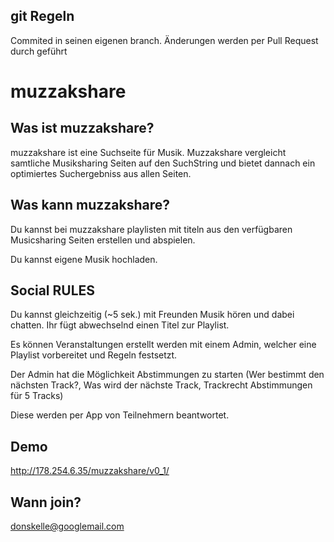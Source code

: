 git Regeln
-----------
Commited in seinen eigenen branch. Änderungen werden per Pull Request durch geführt


muzzakshare
===========

Was ist muzzakshare?
-----------
muzzakshare ist eine Suchseite für Musik. Muzzakshare vergleicht samtliche Musiksharing Seiten auf den SuchString und bietet dannach ein optimiertes Suchergebniss aus allen Seiten.


Was kann muzzakshare?
-----------
Du kannst bei muzzakshare playlisten mit titeln aus den verfügbaren Musicsharing Seiten erstellen und abspielen.

Du kannst eigene Musik hochladen.



Social RULES
-----------
Du kannst gleichzeitig (~5 sek.) mit Freunden Musik hören und dabei chatten. Ihr fügt abwechselnd einen Titel zur Playlist. 

Es können Veranstaltungen erstellt werden mit einem Admin, welcher eine Playlist vorbereitet und Regeln festsetzt.

Der Admin hat die Möglichkeit Abstimmungen zu starten (Wer bestimmt den nächsten Track?, Was wird der nächste Track, Trackrecht Abstimmungen für 5 Tracks)

Diese werden per App von Teilnehmern beantwortet.


Demo
-----------
http://178.254.6.35/muzzakshare/v0_1/



Wann join?
-----------
donskelle@googlemail.com
